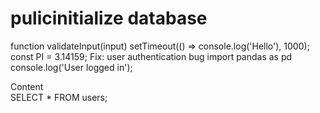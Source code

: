 # pulicinitialize database
function validateInput(input)
setTimeout(() => console.log('Hello'), 1000);
const PI = 3.14159;
Fix: user authentication bug
import pandas as pd
console.log('User logged in');
<div class='card'>Content</div>
SELECT * FROM users;
